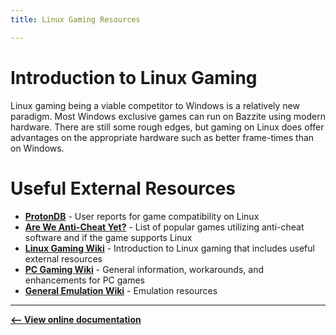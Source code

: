 ```yaml
---
title: Linux Gaming Resources

---
```


# Introduction to Linux Gaming

Linux gaming being a viable competitor to Windows is a relatively new paradigm. Most Windows exclusive games can run on Bazzite using modern hardware. There are still some rough edges, but gaming on Linux does offer advantages on the appropriate hardware such as better frame-times than on Windows.

# Useful External Resources

* [**ProtonDB**](https://www.protondb.com/explore) - User reports for game compatibility on Linux
* [**Are We Anti-Cheat Yet?**](https://areweanticheatyet.com/) - List of popular games utilizing anti-cheat software and if the game supports Linux
* [**Linux Gaming Wiki**](https://linux-gaming.kwindu.eu/index.php?title=Main_Page) - Introduction to Linux gaming that includes useful external resources
* [**PC Gaming Wiki**](https://www.pcgamingwiki.com/wiki/Home) - General information, workarounds, and enhancements for PC games
* [**General Emulation Wiki**](https://emulation.gametechwiki.com/index.php/Main_Page) - Emulation resources

<hr>

[**<-- View online documentation**](https://universal-blue.discourse.group/docs?topic=31)